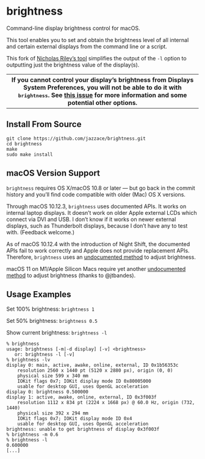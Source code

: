 brightness
==========

Command-line display brightness control for macOS.

This tool enables you to set and obtain the brightness level of all
internal and certain external displays from the command line or a
script.

This fork of [Nicholas Riley’s tool](https://github.com/nriley/brightness) 
simplifies the output of the `-l` option to outputting just the brightness 
value of the display(s).

<table><tr><th> If you cannot control your display’s brightness from
Displays System Preferences, you will not be able to do it with
<tt>brightness</tt>. See <a
href="https://github.com/nriley/brightness/issues/11">this issue</a>
for more information and some potential other options.
</th></tr></table>

Install From Source
------------------

```shell
git clone https://github.com/jazzace/brightness.git
cd brightness
make
sudo make install
```

macOS Version Support
---------------------

`brightness` requires OS X/macOS 10.8 or later — but go back in the
commit history and you’ll find code compatible with older (Mac) OS X
versions.

Through macOS 10.12.3, `brightness` uses documented APIs.  It works on
internal laptop displays.  It doesn’t work on older Apple external
LCDs which connect via DVI and USB.  I don’t know if it works on newer
external displays, such as Thunderbolt displays, because I don’t have
any to test with.  (Feedback welcome.)

As of macOS 10.12.4 with the introduction of Night Shift, the
documented APIs fail to work correctly and Apple does not provide
replacement APIs.  Therefore, `brightness` uses an [undocumented
method](https://github.com/nriley/brightness/issues/21) to adjust
brightness.

macOS 11 on M1/Apple Silicon Macs require yet another [undocumented
method](https://github.com/nriley/brightness/pull/36) to adjust
brightness (thanks to @jtbandes).

Usage Examples
--------------

Set 100% brightness: ```brightness 1```

Set 50% brightness: ```brightness 0.5```

Show current brightness: ```brightness -l```

````
% brightness
usage: brightness [-m|-d display] [-v] <brightness>
   or: brightness -l [-v]
% brightness -lv
display 0: main, active, awake, online, external, ID 0x1b56353c
	resolution 2560 x 1440 pt (5120 x 2880 px), origin (0, 0)
	physical size 599 x 340 mm
	IOKit flags 0x7; IOKit display mode ID 0x80005000
	usable for desktop GUI, uses OpenGL acceleration
display 0: brightness 0.500000
display 1: active, awake, online, external, ID 0x3f003f
	resolution 1112 x 834 pt (2224 x 1668 px) @ 60.0 Hz, origin (732, 1440)
	physical size 392 x 294 mm
	IOKit flags 0x7; IOKit display mode ID 0x4
	usable for desktop GUI, uses OpenGL acceleration
brightness: unable to get brightness of display 0x3f003f
% brightness -m 0.6
% brightness -l    
0.600000
[...]
````
